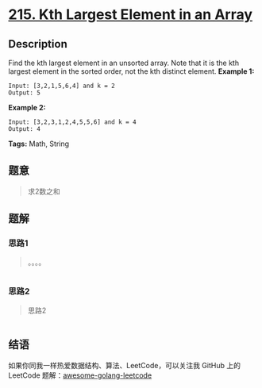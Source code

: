 # [215. Kth Largest Element in an Array][title]

## Description

Find the kth largest element in an unsorted array. Note that it is the kth largest element in the sorted order, not the kth distinct element.
**Example 1:**

```
Input: [3,2,1,5,6,4] and k = 2
Output: 5
```

**Example 2:**

```
Input: [3,2,3,1,2,4,5,5,6] and k = 4
Output: 4
```

**Tags:** Math, String

## 题意
> 求2数之和

## 题解

### 思路1
> 。。。。

```go

```

### 思路2
> 思路2
```go

```

## 结语

如果你同我一样热爱数据结构、算法、LeetCode，可以关注我 GitHub 上的 LeetCode 题解：[awesome-golang-leetcode][me]

[title]: https://leetcode.com/problems/kth-largest-element-in-an-array/
[me]: https://github.com/kylesliu/awesome-golang-leetcode
